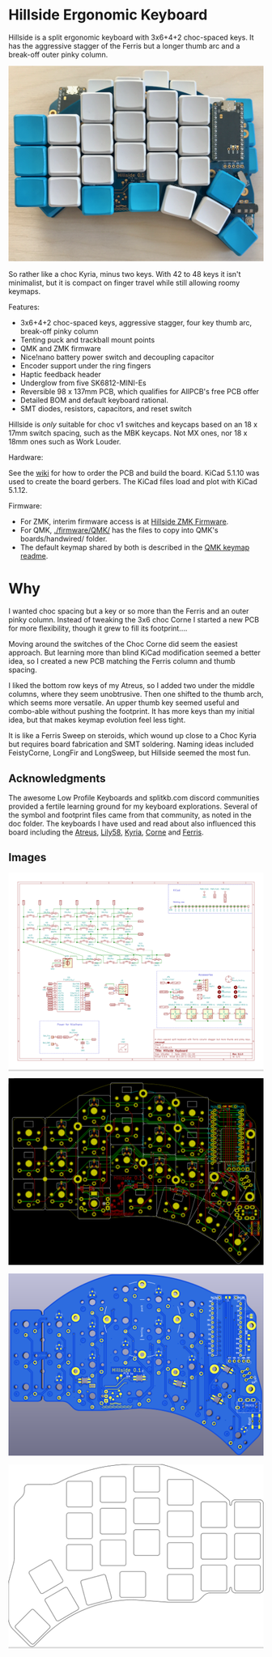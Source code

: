 # Hillside Ergonomic Keyboard

Hillside is a split ergonomic keyboard with 3x6+4+2 choc-spaced keys. It has the aggressive stagger of the Ferris but a longer thumb arc and a break-off outer pinky column.

![Keyboard with nice!nano and switches](doc/image/nice_pair_stacked.png "Keyboard with nice!nano and switches")

So rather like a choc Kyria, minus two keys. With 42 to 48 keys it isn't minimalist,
  but it is compact on finger travel while still allowing roomy keymaps.

Features:
- 3x6+4+2 choc-spaced keys, aggressive stagger, four key thumb arc, break-off pinky column
- Tenting puck and trackball mount points
- QMK and ZMK firmware
- Nice!nano battery power switch and decoupling capacitor
- Encoder support under the ring fingers
- Haptic feedback header
- Underglow from five SK6812-MINI-Es
- Reversible 98 x 137mm PCB, which qualifies for AllPCB's free PCB offer
- Detailed BOM and default keyboard rational.
- SMT diodes, resistors, capacitors, and reset switch

Hillside is _only_ suitable for choc v1 switches and keycaps based on an 18 x 17mm switch spacing, such as the MBK keycaps. Not MX ones, nor 18 x 18mm ones such as Work Louder.

Hardware:

See the [wiki](https://github.com/mmccoyd/hillside/wiki)
  for how to order the PCB and build the board.
KiCad 5.1.10 was used to create the board gerbers.
The KiCad files load and plot with KiCad 5.1.12.

Firmware:
- For ZMK, interim firmware access is at [Hillside ZMK Firmware](https://github.com/mmccoyd/zmk-config).
- For QMK, [./firmware/QMK/](./firmware/QMK/) has the files to copy into QMK's
  boards/handwired/ folder.
- The default keymap shared by both is described in
  the [QMK keymap readme](./firmware/QMK/hillside/keymap/README.md).

# Why

I wanted choc spacing but a key or so more than the Ferris and an outer pinky column. Instead of tweaking the 3x6 choc Corne I started a new PCB for more flexibility, though it grew to fill its footprint....

Moving around the switches of the Choc Corne did seem the easiest approach. But learning more than blind KiCad modification seemed a better idea, so I created a new PCB matching the Ferris column and thumb spacing.

I liked the bottom row keys of my Atreus, so I added two under the middle columns, where they seem unobtrusive. Then one shifted to the thumb arch, which seems more versatile. An upper thumb key seemed useful and combo-able without pushing the footprint. It has more keys than my initial idea, but that makes keymap evolution feel less tight.

It is like a Ferris Sweep on steroids, which wound up close to a Choc Kyria but requires board fabrication and SMT soldering.
Naming ideas included FeistyCorne, LongFir and LongSweep, but Hillside seemed the most fun.

## Acknowledgments

The awesome Low Profile Keyboards and splitkb.com discord communities provided a fertile learning ground for my keyboard explorations.
Several of the symbol and footprint files came from that community, as noted in the doc folder.
The keyboards I have used and read about also influenced this board including the
  [Atreus](https://shop.keyboard.io/products/keyboardio-atreus),
  [Lily58](https://github.com/kata0510/Lily58),
  [Kyria](https://splitkb.com/collections/keyboard-kits/products/kyria-pcb-kit),
  [Corne](https://github.com/foostan/crkbd) and
  [Ferris](https://github.com/pierrechevalier83/ferris).

## Images

<div style="background-color:#DCDCDC;">

![Schematic](doc/image/hillside-schema.svg "Schematic")
</div>

![pcb](doc/image/hillside-board.png "PCB")

![render](doc/image/hillside-front.png "Front Render")

<div style="background-color:#DCDCDC;">

![switches](doc/image/hillside-switches.svg "Switch Layout")
</div>
